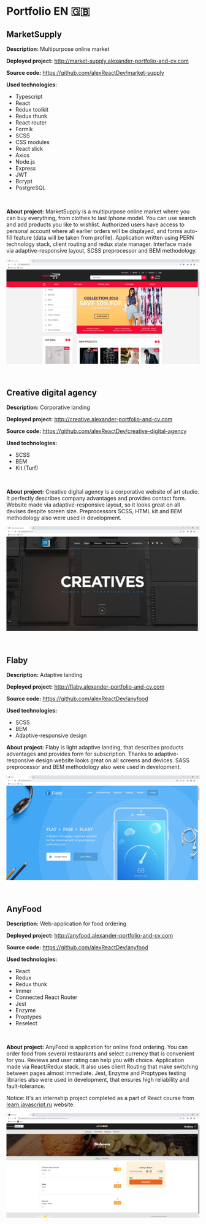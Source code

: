 # Portfolio EN :uk:

## MarketSupply
__Description:__ Multipurpose online market

__Deployed project:__ http://market-supply.alexander-portfolio-and-cv.com

__Source code:__ https://github.com/alexReactDev/market-supply

__Used technologies:__

- Typescript
- React
- Redux toolkit
- Redux thunk
- React router
- Formik
- SCSS
- CSS modules
- React slick
- Axios
- Node.js
- Express
- JWT
- Bcrypt
- PostgreSQL

<br>

__About project:__ MarketSupply is a multipurpose online market where you can buy everything, from clothes to last Iphone model. You can use search and add products you like to wishlist. Authorized users have access to personal account where all earlier orders will be displayed, and forms auto-fill feature (data will be taken from profile). Application written using PERN technology stack, client routing and redux state manager. Interface made via adaptive-responsive layout, SCSS preprocessor and BEM methodology.

![market-supple-preview](./preview/market-supply.png)

<br>

## Creative digital agency

__Description:__ Corporative landing

__Deployed project:__ http://creative.alexander-portfolio-and-cv.com

__Source code:__ https://github.com/alexReactDev/creative-digital-agency

__Used technologies:__

- SCSS
- BEM
- Kit (Turf)

<br>

__About project:__ Creative digital agency is a corporative website of art studio. It perfectly describes company advantages and provides contact form. Website made via adaptive-responsive layout, so it looks great on all devises despite screen size. Preprocessors SCSS, HTML kit and BEM methodology also were used in development.

![creative-preview](./preview/creative.png)

<br>

## Flaby

__Description:__ Adaptive landing

__Deployed project:__ http://flaby.alexander-portfolio-and-cv.com

__Source code:__ https://github.com/alexReactDev/anyfood

__Used technologies:__

- SCSS
- BEM
- Adaptive-responsive design

__About project:__ Flaby is light adaptive landing, that describes products advantages and provides form for subscription. Thanks to adaptive-responsive design website looks great on all screens and devices. SASS preprocessor and BEM methodology also were used in development.

![flaby-preview](preview/flaby.png)

<br>

## AnyFood
__Description:__ Web-application for food ordering

__Deployed project:__ http://anyfood.alexander-portfolio-and-cv.com

__Source code:__ https://github.com/alexReactDev/anyfood

__Used technologies:__

- React
- Redux
- Redux thunk
- Immer
- Connected React Router
- Jest
- Enzyme
- Proptypes
- Reselect

<br>

__About project:__ AnyFood is application for online food ordering. You can order food from several restaurants and select currency that is convenient for you. Reviews and user rating can help you with choice. Application made via React/Redux stack. It also uses client Routing that make switching between pages almost immediate. Jest, Enzyme and Proptypes testing libraries also were used in development, that ensures high reliability and fault-tolerance.

Notice: It's an internship project completed as a part of React course from [learn.javascript.ru](learn.javascript.ru) website.

![anyfood-preview](./preview/anyfood.png)